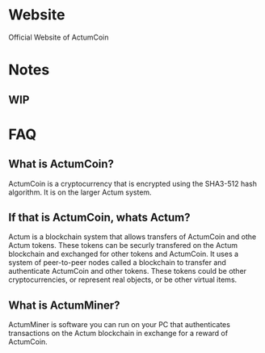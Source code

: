 # Website
Official Website of ActumCoin

# Notes
## WIP

# FAQ
## What is ActumCoin?
ActumCoin is a cryptocurrency that is encrypted using the SHA3-512 hash algorithm. It is on the larger Actum system.

## If that is ActumCoin, whats Actum?
Actum is a blockchain system that allows transfers of ActumCoin and othe Actum tokens. These tokens can be securly transfered on the Actum blockchain and exchanged for other tokens and ActumCoin. It uses a system of peer-to-peer nodes called a blockchain to transfer and authenticate ActumCoin and other tokens. These tokens could be other cryptocurrencies, or represent real objects, or be other virtual items.

## What is ActumMiner?
ActumMiner is software you can run on your PC that authenticates transactions on the Actum blockchain in exchange for a reward of ActumCoin.

